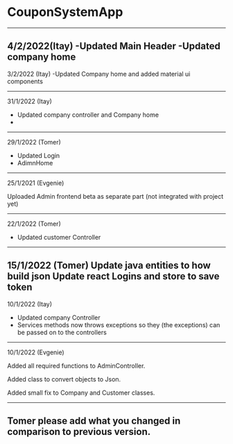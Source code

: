 # CouponSystemApp
-----

4/2/2022(Itay)
-Updated Main Header
-Updated company home
-----
3/2/2022 (Itay)
-Updated Company home and added material ui components

-----
31/1/2022 (Itay)
- Updated company controller and Company home
- 
-----
29/1/2022 (Tomer)
- Updated Login 
- AdimnHome

-----
25/1/2021 (Evgenie)

Uploaded Admin frontend beta as separate part (not integrated with project yet)

-----
22/1/2022 (Tomer)
- Updated customer Controller
-----
15/1/2022 (Tomer)
Update java entities to how build json
Update react Logins and store to save token
-----
10/1/2022 (Itay)

- Updated company Controller
- Services methods now throws exceptions so they (the exceptions) can be passed on to the controllers
-----
10/1/2022 (Evgenie)

Added all required functions to AdminController.

Added class to convert objects to Json.

Added small fix to Company and Customer classes.

-----
Tomer please add what you changed in comparison to previous version.
-----
